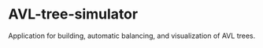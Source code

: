 # AVL-tree-simulator
Application for building, automatic balancing, and visualization of AVL trees.

